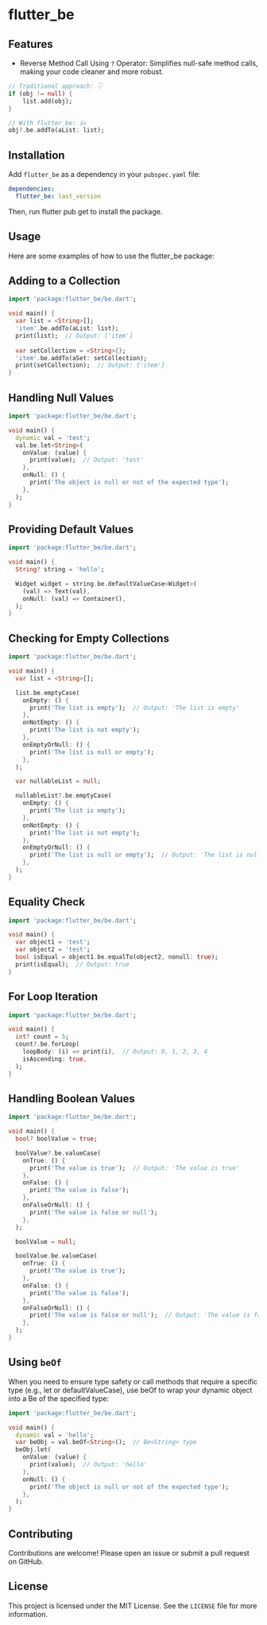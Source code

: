 # flutter_be
## Features
- Reverse Method Call Using `?` Operator: Simplifies null-safe method calls, making your code cleaner and more robust.

```dart
// Traditional approach: 👇
if (obj != null) {
    list.add(obj);
}

// With flutter_be: 👍
obj?.be.addTo(aList: list); 
```


## Installation
Add `flutter_be` as a dependency in your `pubspec.yaml` file:

```yaml
dependencies:
  flutter_be: last_version
```
Then, run flutter pub get to install the package.

## Usage
Here are some examples of how to use the flutter_be package:

## Adding to a Collection
```dart
import 'package:flutter_be/be.dart';

void main() {
  var list = <String>[];
  'item'.be.addTo(aList: list);
  print(list);  // Output: ['item']
  
  var setCollection = <String>{};
  'item'.be.addTo(aSet: setCollection);
  print(setCollection);  // Output: {'item'}
}
```
## Handling Null Values
```dart
import 'package:flutter_be/be.dart';

void main() {
  dynamic val = 'test';
  val.be.let<String>(
    onValue: (value) {
      print(value);  // Output: 'test'
    },
    onNull: () {
      print('The object is null or not of the expected type');
    },
  );
}
```
## Providing Default Values
```dart
import 'package:flutter_be/be.dart';

void main() {
  String? string = 'hello';

  Widget widget = string.be.defaultValueCase<Widget>(
    (val) => Text(val),
    onNull: (val) => Container(),
  );
}
```
## Checking for Empty Collections
```dart
import 'package:flutter_be/be.dart';

void main() {
  var list = <String>[];

  list.be.emptyCase(
    onEmpty: () {
      print('The list is empty');  // Output: 'The list is empty'
    },
    onNotEmpty: () {
      print('The list is not empty');
    },
    onEmptyOrNull: () {
      print('The list is null or empty');
    },
  );

  var nullableList = null;

  nullableList?.be.emptyCase(
    onEmpty: () {
      print('The list is empty');
    },
    onNotEmpty: () {
      print('The list is not empty');
    },
    onEmptyOrNull: () {
      print('The list is null or empty');  // Output: 'The list is null or empty'
    },
  );
}
```
## Equality Check
```dart
import 'package:flutter_be/be.dart';

void main() {
  var object1 = 'test';
  var object2 = 'test';
  bool isEqual = object1.be.equalTo(object2, nonull: true);
  print(isEqual);  // Output: true
}
```
## For Loop Iteration
```dart
import 'package:flutter_be/be.dart';

void main() {
  int? count = 5;
  count?.be.forLoop(
    loopBody: (i) => print(i),  // Output: 0, 1, 2, 3, 4
    isAscending: true,
  );
}
```
## Handling Boolean Values
```dart
import 'package:flutter_be/be.dart';

void main() {
  bool? boolValue = true;

  boolValue?.be.valueCase(
    onTrue: () {
      print('The value is true');  // Output: 'The value is true'
    },
    onFalse: () {
      print('The value is false');
    },
    onFalseOrNull: () {
      print('The value is false or null');
    },
  );

  boolValue = null;

  boolValue.be.valueCase(
    onTrue: () {
      print('The value is true');
    },
    onFalse: () {
      print('The value is false');
    },
    onFalseOrNull: () {
      print('The value is false or null');  // Output: 'The value is false or null'
    },
  );
}
```
## Using `beOf`
When you need to ensure type safety or call methods that require a specific type (e.g., let or defaultValueCase), use beOf to wrap your dynamic object into a Be of the specified type:
```dart
import 'package:flutter_be/be.dart';

void main() {
  dynamic val = 'hello';
  var beObj = val.beOf<String>();  // Be<String> type
  beObj.let(
    onValue: (value) {
      print(value);  // Output: 'hello'
    },
    onNull: () {
      print('The object is null or not of the expected type');
    },
  );
}

```
## Contributing
Contributions are welcome! Please open an issue or submit a pull request on GitHub.

## License
This project is licensed under the MIT License. See the `LICENSE` file for more information.